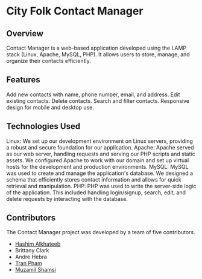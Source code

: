 # City Folk Contact Manager

## Overview

Contact Manager is a web-based application developed using the LAMP stack (Linux, Apache, MySQL, PHP). It allows users to store, manage, and organize their contacts efficiently.

## Features

Add new contacts with name, phone number, email, and address.
Edit existing contacts.
Delete contacts.
Search and filter contacts.
Responsive design for mobile and desktop use.

## Technologies Used
Linux: We set up our development environment on Linux servers, providing a robust and secure foundation for our application.
Apache: Apache served as our web server, handling requests and serving our PHP scripts and static assets. We configured Apache to work with our domain and set up virtual hosts for the development and production environments.
MySQL: MySQL was used to create and manage the application's database. We designed a schema that efficiently stores contact information and allows for quick retrieval and manipulation.
PHP: PHP was used to write the server-side logic of the application. This included handling login/signup, search, edit, and delete requests by interacting with the database.


## Contributors

The Contact Manager project was developed by a team of five contributors. 
- [Hashim Alkhateeb](https://www.linkedin.com/in/hashim-alkhateeb-41747828b/)
- Brittany Clark
- Andre Hebra
- [Tran Pham](https://www.linkedin.com/in/tranpham9/)
- [Muzamil Shamsi](https://www.linkedin.com/in/muzamil-dev/)
